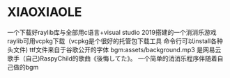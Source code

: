 # XIAOXIAOLE
一个下载好raylib库与全部用c语言+visual studio 2019搭建的一个消消乐游戏
raylib可用vcpkg下载（vcpkg是个很好的托管包下载工具 命令行可以install各种头文件)
ttf文件来自于谷歌公开的字体
bgm:assets/background.mp3 是网易云歌手（自己)RaspyChild的歌曲《後悔してた》。
一个简单的消消乐程序伴随着自己做的bgm
